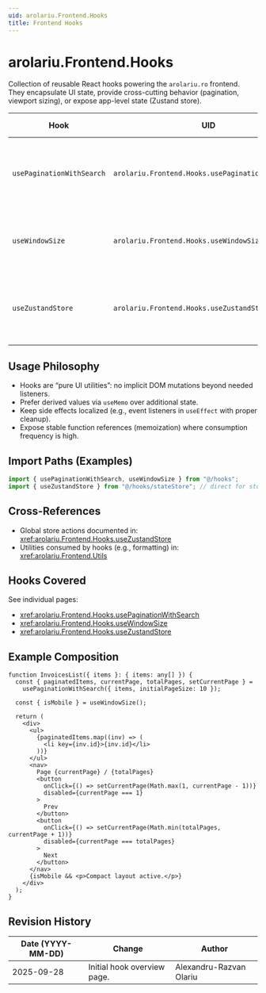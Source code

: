 ```yaml
---
uid: arolariu.Frontend.Hooks
title: Frontend Hooks
---
```


# arolariu.Frontend.Hooks

Collection of reusable React hooks powering the `arolariu.ro` frontend.
They encapsulate UI state, provide cross-cutting behavior (pagination, viewport sizing), or expose app-level state (Zustand store).

| Hook | UID | Purpose | Key Return Fields |
| ---- | --- | ------- | ----------------- |
| `usePaginationWithSearch` | `arolariu.Frontend.Hooks.usePaginationWithSearch` | Client-side pagination with search-driven automatic page reset | `paginatedItems`, `currentPage`, `totalPages`, `paginate()` |
| `useWindowSize` | `arolariu.Frontend.Hooks.useWindowSize` | Track viewport dimensions + convenience booleans | `windowSize`, `isMobile`, `isDesktop` |
| `useZustandStore` | `arolariu.Frontend.Hooks.useZustandStore` | Read/write global persisted state (invoices, merchants, selections) | `invoices`, `selectedInvoices`, action setters |

## Usage Philosophy

- Hooks are “pure UI utilities”: no implicit DOM mutations beyond needed listeners.
- Prefer derived values via `useMemo` over additional state.
- Keep side effects localized (e.g., event listeners in `useEffect` with proper cleanup).
- Expose stable function references (memoization) where consumption frequency is high.

## Import Paths (Examples)

```ts
import { usePaginationWithSearch, useWindowSize } from "@/hooks";
import { useZustandStore } from "@/hooks/stateStore"; // direct for store until re-exported consistently
```

## Cross-References

- Global store actions documented in: <xref:arolariu.Frontend.Hooks.useZustandStore>
- Utilities consumed by hooks (e.g., formatting) in: <xref:arolariu.Frontend.Utils>

## Hooks Covered

See individual pages:
- <xref:arolariu.Frontend.Hooks.usePaginationWithSearch>
- <xref:arolariu.Frontend.Hooks.useWindowSize>
- <xref:arolariu.Frontend.Hooks.useZustandStore>

## Example Composition

```tsx
function InvoicesList({ items }: { items: any[] }) {
  const { paginatedItems, currentPage, totalPages, setCurrentPage } =
    usePaginationWithSearch({ items, initialPageSize: 10 });

  const { isMobile } = useWindowSize();

  return (
    <div>
      <ul>
        {paginatedItems.map((inv) => (
          <li key={inv.id}>{inv.id}</li>
        ))}
      </ul>
      <nav>
        Page {currentPage} / {totalPages}
        <button
          onClick={() => setCurrentPage(Math.max(1, currentPage - 1))}
          disabled={currentPage === 1}
        >
          Prev
        </button>
        <button
          onClick={() => setCurrentPage(Math.min(totalPages, currentPage + 1))}
          disabled={currentPage === totalPages}
        >
          Next
        </button>
      </nav>
      {isMobile && <p>Compact layout active.</p>}
    </div>
  );
}
```

## Revision History

| Date (YYYY-MM-DD) | Change | Author |
| ----------------- | ------ | ------ |
| 2025-09-28 | Initial hook overview page. | Alexandru-Razvan Olariu |
